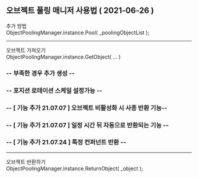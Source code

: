 오브젝트 풀링 매니저 사용법 ( 2021-06-26 )
------------

추가 방법 
<br>ObjectPoolingManager.instance.Pool( _poolingObjectList );</br>

------------
오브젝트 가져오기 
<br>ObjectPoolingManager.instance.GetObject( ... ) </br>

### -- 부족한 경우 추가 생성 --
### -- 포지션 로테이션 스케일 설정가능 -- 
### -- [ 기능 추가 21.07.07 ] 오브젝트 비활성화 시 사종 반환 기능-- 
### -- [ 기능 추가 21.07.07 ] 일정 시간 뒤 자동으로 반환되는 기능 -- 
### -- [ 기능 추가 21.07.24 ] 특정 컨퍼넌트 반환 -- 

------------
오브젝트 반환하기 
<br> ObjectPoolingManager.instance.ReturnObject( _object ); </br>
